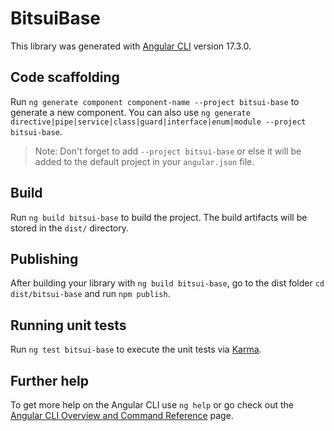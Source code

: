 # BitsuiBase

This library was generated with [Angular CLI](https://github.com/angular/angular-cli) version 17.3.0.

## Code scaffolding

Run `ng generate component component-name --project bitsui-base` to generate a new component. You can also use `ng generate directive|pipe|service|class|guard|interface|enum|module --project bitsui-base`.
> Note: Don't forget to add `--project bitsui-base` or else it will be added to the default project in your `angular.json` file. 

## Build

Run `ng build bitsui-base` to build the project. The build artifacts will be stored in the `dist/` directory.

## Publishing

After building your library with `ng build bitsui-base`, go to the dist folder `cd dist/bitsui-base` and run `npm publish`.

## Running unit tests

Run `ng test bitsui-base` to execute the unit tests via [Karma](https://karma-runner.github.io).

## Further help

To get more help on the Angular CLI use `ng help` or go check out the [Angular CLI Overview and Command Reference](https://angular.io/cli) page.
